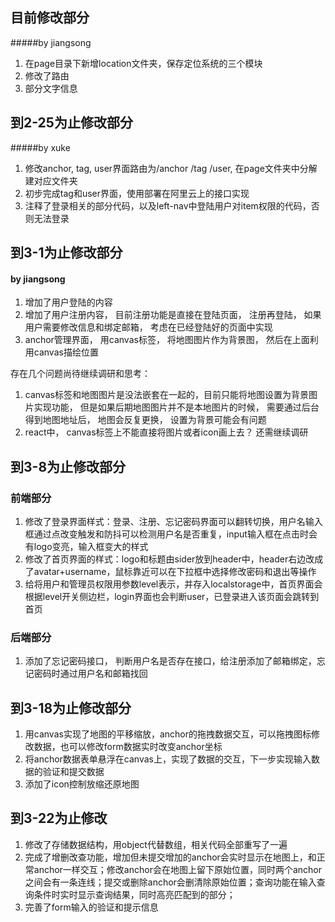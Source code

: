 ## 目前修改部分
#####by jiangsong
1. 在page目录下新增location文件夹，保存定位系统的三个模块
2. 修改了路由
3. 部分文字信息

## 到2-25为止修改部分
#####by xuke
1. 修改anchor, tag, user界面路由为/anchor /tag /user, 在page文件夹中分解建对应文件夹
2. 初步完成tag和user界面，使用部署在阿里云上的接口实现
3. 注释了登录相关的部分代码，以及left-nav中登陆用户对item权限的代码，否则无法登录

## 到3-1为止修改部分
#### by jiangsong
1. 增加了用户登陆的内容
2. 增加了用户注册内容， 目前注册功能是直接在登陆页面， 注册再登陆， 如果用户需要修改信息和绑定邮箱， 考虑在已经登陆好的页面中实现
3. anchor管理界面， 用canvas标签， 将地图图片作为背景图， 然后在上面利用canvas描绘位置

存在几个问题尚待继续调研和思考：
1. canvas标签和地图图片是没法嵌套在一起的，目前只能将地图设置为背景图片实现功能， 但是如果后期地图图片并不是本地图片的时候， 需要通过后台得到地图地址后， 地图会反复更换， 设置为背景可能会有问题
2. react中， canvas标签上不能直接将图片或者icon画上去？ 还需继续调研

## 到3-8为止修改部分
### 前端部分
1. 修改了登录界面样式：登录、注册、忘记密码界面可以翻转切换，用户名输入框通过点改变触发和防抖可以检测用户名是否重复，input输入框在点击时会有logo变亮，输入框变大的样式
2. 修改了首页界面的样式：logo和标题由sider放到header中，header右边改成了avatar+username，鼠标靠近可以在下拉框中选择修改密码和退出等操作
3. 给将用户和管理员权限用参数level表示，并存入localstorage中，首页界面会根据level开关侧边栏，login界面也会判断user，已登录进入该页面会跳转到首页
### 后端部分
1. 添加了忘记密码接口， 判断用户名是否存在接口，给注册添加了邮箱绑定，忘记密码时通过用户名和邮箱找回


## 到3-18为止修改部分
1. 用canvas实现了地图的平移缩放，anchor的拖拽数据交互，可以拖拽图标修改数据，也可以修改form数据实时改变anchor坐标
2. 将anchor数据表单悬浮在canvas上，实现了数据的交互，下一步实现输入数据的验证和提交数据
3. 添加了icon控制放缩还原地图

## 到3-22为止修改
1. 修改了存储数据结构，用object代替数组，相关代码全部重写了一遍
2. 完成了增删改查功能，增加但未提交增加的anchor会实时显示在地图上，和正常anchor一样交互；修改anchor会在地图上留下原始位置，同时两个anchor之间会有一条连线；提交或删除anchor会删清除原始位置；查询功能在输入查询条件时实时显示查询结果，同时高亮匹配到的部分；
3. 完善了form输入的验证和提示信息
